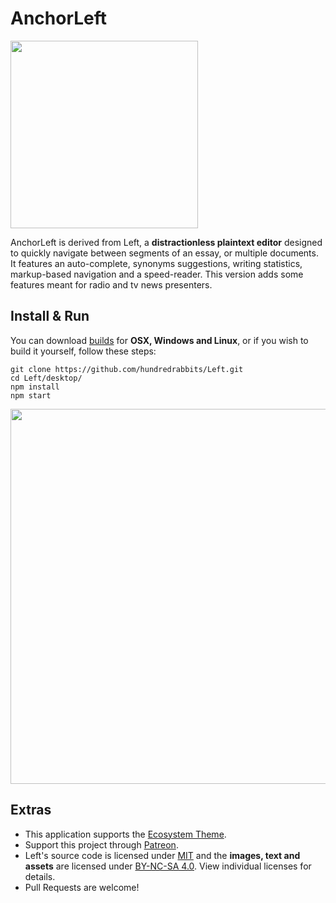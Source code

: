 # AnchorLeft

<img src="https://raw.githubusercontent.com/hundredrabbits/100r.co/master/media/content/characters/left.hello.png" width="300"/>

<a href="http://wiki.xxiivv.com/Left" target="_blank"></a>AnchorLeft is derived from Left, a <b>distractionless plaintext editor</b> designed to quickly navigate between segments of an essay, or multiple documents. It features an auto-complete, synonyms suggestions, writing statistics, markup-based navigation and a speed-reader. This version adds some features meant for radio and tv news presenters.
 

## Install & Run

You can download [builds](https://hundredrabbits.itch.io/left) for **OSX, Windows and Linux**, or if you wish to build it yourself, follow these steps:

```
git clone https://github.com/hundredrabbits/Left.git
cd Left/desktop/
npm install
npm start
```

<img src='https://raw.githubusercontent.com/hundredrabbits/Left/master/PREVIEW.jpg' width="600"/>

## Extras

- This application supports the [Ecosystem Theme](https://github.com/hundredrabbits/Themes).
- Support this project through [Patreon](https://patreon.com/100).
- Left's source code is licensed under [MIT](https://github.com/hundredrabbits/Left/blob/master/LICENSE) and the **images, text and assets** are licensed under [BY-NC-SA 4.0](https://github.com/hundredrabbits/Left/blob/master/LICENSE.by-nc-sa-4.0.md). View individual licenses for details.
- Pull Requests are welcome!

